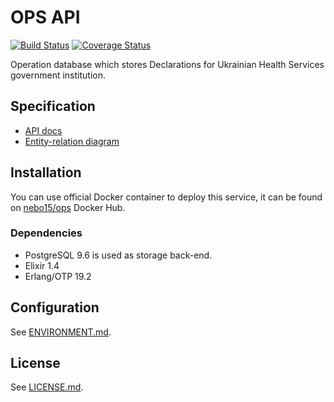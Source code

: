 # OPS API

[![Build Status](https://travis-ci.org/Nebo15/ops.api.svg?branch=master)](https://travis-ci.org/Nebo15/ops.api) [![Coverage Status](https://coveralls.io/repos/github/Nebo15/ops.api/badge.svg?branch=master)](https://coveralls.io/github/Nebo15/ops.api?branch=master)

Operation database which stores Declarations for Ukrainian Health Services government institution.

## Specification

- [API docs](http://docs.ehealthapi1.apiary.io/#reference/internal.-ops-db)
- [Entity-relation diagram](https://edenlab.atlassian.net/wiki/display/EH/PRM)

## Installation

You can use official Docker container to deploy this service, it can be found on [nebo15/ops](https://hub.docker.com/r/nebo15/ops/) Docker Hub. 

### Dependencies

- PostgreSQL 9.6 is used as storage back-end.
- Elixir 1.4
- Erlang/OTP 19.2

## Configuration

See [ENVIRONMENT.md](docs/ENVIRONMENT.md).

## License

See [LICENSE.md](LICENSE.md). 

